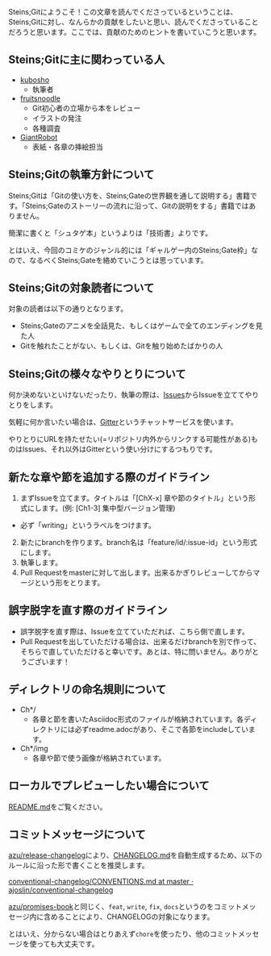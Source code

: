 Steins;Gitにようこそ！この文章を読んでくださっているということは、Steins;Gitに対し、なんらかの貢献をしたいと思い、読んでくださっていることだろうと思います。ここでは、貢献のためのヒントを書いていこうと思います。

## Steins;Gitに主に関わっている人

- [kubosho](https://github.com/kubosho)
  - 執筆者
- [fruitsnoodle](https://github.com/fruitsnoodle)
  - Git初心者の立場から本をレビュー
  - イラストの発注
  - 各種調査
- [GiantRobot](http://www.pixiv.net/member_illust.php?id=1223059)
  - 表紙・各章の挿絵担当

## Steins;Gitの執筆方針について

Steins;Gitは「Gitの使い方を、Steins;Gateの世界観を通して説明する」書籍です。「Steins;Gateのストーリーの流れに沿って、Gitの説明をする」書籍ではありません。

簡潔に書くと「シュタゲ本」というよりは「技術書」よりです。

とはいえ、今回のコミケのジャンル的には「ギャルゲー内のSteins;Gate枠」なので、なるべくSteins;Gateを絡めていこうとは思っています。

## Steins;Gitの対象読者について

対象の読者は以下の通りとなります。

- Steins;Gateのアニメを全話見た、もしくはゲームで全てのエンディングを見た人
- Gitを触れたことがない、もしくは、Gitを触り始めたばかりの人

## Steins;Gitの様々なやりとりについて

何か決めないといけないだったり、執筆の際は、[Issues](https://github.com/o2project/steins-git/issues?state=open)からIssueを立ててやりとりをします。

気軽に何か言いたい場合は、[Gitter](https://gitter.im/o2project/steins-git)というチャットサービスを使います。

やりとりにURLを持たせたい(=リポジトリ内外からリンクする可能性がある)ものはIssues、それ以外はGitterという使い分けにするつもりです。

## 新たな章や節を追加する際のガイドライン

1. まずIssueを立てます。タイトルは「[ChX-x] 章や節のタイトル」という形式にします。(例: [Ch1-3] 集中型バージョン管理)
  - 必ず「writing」というラベルをつけます。
2. 新たにbranchを作ります。branch名は「feature/id/:issue-id」という形式にします。
3. 執筆します。
4. Pull Requestをmasterに対して出します。出来るかぎりレビューしてからマージという形をとります。

## 誤字脱字を直す際のガイドライン

- 誤字脱字を直す際は、Issueを立てていただれば、こちら側で直します。
- Pull Requestを出していただける場合は、出来るだけbranchを別で作って、そちらで直していただけると幸いです。あとは、特に問いません。ありがとうございます！

## ディレクトリの命名規則について

- Ch*/
  - 各章と節を書いたAsciidoc形式のファイルが格納されています。各ディレクトリには必ずreadme.adocがあり、そこで各節をincludeしています。
- Ch*/img
  - 各章や節で使う画像が格納されています。

## ローカルでプレビューしたい場合について

[README.md](https://github.com/o2project/steins-git/blob/master/README.md)をご覧ください。

## コミットメッセージについて

[azu/release-changelog](https://github.com/azu/release-changelog)により、[CHANGELOG.md](CHANGELOG.md)を自動生成するため、以下のルールに沿った形で書くことを推奨します。

[conventional-changelog/CONVENTIONS.md at master · ajoslin/conventional-changelog](https://github.com/ajoslin/conventional-changelog/blob/master/CONVENTIONS.md)

[azu/promises-book](https://github.com/azu/promises-book)と同じく、`feat`, `write`, `fix`, `docs`というのをコミットメッセージ内に含めることにより、CHANGELOGの対象になります。

とはいえ、分からない場合はとりあえず`chore`を使ったり、他のコミットメッセージを使っても大丈夫です。
